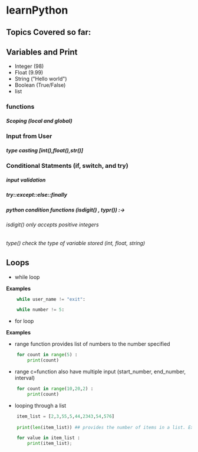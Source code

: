 # learnPython

## Topics Covered so far:
## Variables and Print

<ul>
	<li>Integer (98)</li>
	<li>Float (9.99)</li>
	<li>String ("Hello world")</li>
	<li>Boolean (True/False)</li>
	<li>list</li>
</ul>

### functions
##### Scoping (local and global)
### Input from User 
##### type casting [int(),float(),str()]
### Conditional Statments (if, switch, and try)
##### input validation
##### try::except::else::finally
##### python condition functions (isdigit() , typr()) :->
###### isdigit() only accepts positive integers
###### type() check the type of variable stored (int, float, string)
## Loops
<ul>
	<li>while loop</li>
</ul>

__Examples__

```python
	while user_name != "exit":
```

```python 
	while number != 5:
```
<ul>
	<li>for loop</li>
</ul>

__Examples__

* range function provides list of numbers to the number specified

```python
	for count in range(5) :
		print(count)
```
* range c=function also have multiple input (start_number, end_number, interval)

```python
	for count in range(10,20,2) :
		print(count)
```

* looping through a list 

```python
	item_list = [2,3,55,5,44,2343,54,576]
	
	print(len(item_list)) ## provides the number of items in a list. Example above :- output : n-1

	for value in item_list :
		print(item_list);

